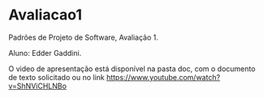 # Avaliacao1
Padrões de Projeto de Software, Avaliação 1.

Aluno: Edder Gaddini. 

O video de apresentação está disponível na pasta doc, com o documento de texto solicitado ou no link https://www.youtube.com/watch?v=ShNViCHLNBo


